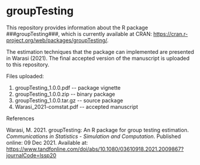 # groupTesting

This repository provides information about the R package ###groupTesting###, which is currently available at CRAN: https://cran.r-project.org/web/packages/groupTesting/.

The estimation techniques that the package can implemented are presented in Warasi (2021). The final accepted version of the manuscript is uploaded to this repository. 

Files uploaded:
1. groupTesting_1.0.0.pdf -- package vignette
2. groupTesting_1.0.0.zip -- binary package
3. groupTesting_1.0.0.tar.gz -- source package
4. Warasi_2021-comstat.pdf -- accepted manuscript


References

Warasi, M. 2021. groupTesting: An R package for group testing estimation. *Communications in Statistics - Simulation and Computation*. Published online: 09 Dec 2021. Available at: https://www.tandfonline.com/doi/abs/10.1080/03610918.2021.2009867?journalCode=lssp20






